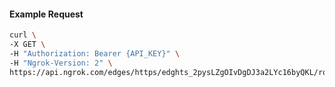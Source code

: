 <!-- Code generated for API Clients. DO NOT EDIT. -->

#### Example Request

```bash
curl \
-X GET \
-H "Authorization: Bearer {API_KEY}" \
-H "Ngrok-Version: 2" \
https://api.ngrok.com/edges/https/edghts_2pysLZgOIvDgDJ3a2LYc16byQKL/routes/edghtsrt_2pysLZQjZaLUXoh388ea2ocmY0q/circuit_breaker
```

